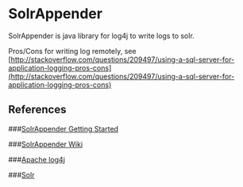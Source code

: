 SolrAppender
==============

SolrAppender is java library for log4j to write logs to solr.

Pros/Cons for writing log remotely, see [http://stackoverflow.com/questions/209497/using-a-sql-server-for-application-logging-pros-cons](http://stackoverflow.com/questions/209497/using-a-sql-server-for-application-logging-pros-cons)

References
--------------
###[SolrAppender Getting Started](https://github.com/mzule/solr-appender/wiki/Getting-Started)

###[SolrAppender Wiki](https://github.com/mzule/solr-appender/wiki)

###[Apache log4j](http://logging.apache.org/log4j/index.html) 

###[Solr](http://lucene.apache.org/solr)
